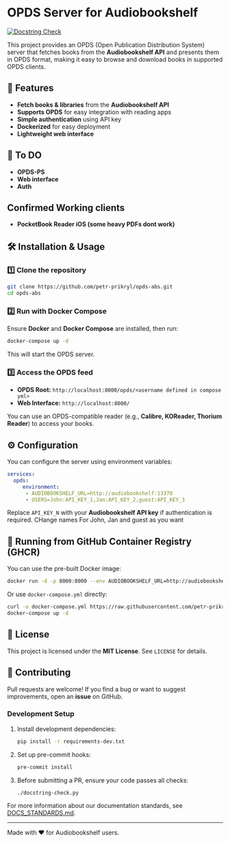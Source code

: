 # OPDS Server for Audiobookshelf

[![Docstring Check](https://github.com/petr-prikryl/OPDS-ABS/actions/workflows/docstring-check.yml/badge.svg)](https://github.com/petr-prikryl/OPDS-ABS/actions/workflows/docstring-check.yml)

This project provides an OPDS (Open Publication Distribution System) server that fetches books from the **Audiobookshelf API** and presents them in OPDS format, making it easy to browse and download books in supported OPDS clients.

## 🚀 Features

- **Fetch books & libraries** from the **Audiobookshelf API**
- **Supports OPDS** for easy integration with reading apps
- **Simple authentication** using API key
- **Dockerized** for easy deployment
- **Lightweight web interface**

## 🚀 To DO
  -  **OPDS-PS**
  -  **Web interface**
  -  **Auth**

## Confirmed Working clients
 - **PocketBook Reader iOS (some heavy PDFs dont work)**

## 🛠 Installation & Usage

### 1️⃣ **Clone the repository**

```bash
git clone https://github.com/petr-prikryl/opds-abs.git
cd opds-abs
```

### 2️⃣ **Run with Docker Compose**

Ensure **Docker** and **Docker Compose** are installed, then run:

```bash
docker-compose up -d
```

This will start the OPDS server.

### 3️⃣ **Access the OPDS feed**

- **OPDS Root:** `http://localhost:8000/opds/<username defined in compose yml>`
- **Web Interface:** `http://localhost:8000/`

You can use an OPDS-compatible reader (e.g., **Calibre, KOReader, Thorium Reader**) to access your books.

## ⚙ Configuration

You can configure the server using environment variables:

```yaml
services:
  opds:
     environment:
      - AUDIOBOOKSHELF_URL=http://audiobookshelf:13378
      - USERS=John:API_KEY_1,Jan:API_KEY_2,guest:API_KEY_3

```

Replace `API_KEY_N` with your **Audiobookshelf API key** if authentication is required. CHange names For John, Jan and guest as you want

## 🐳 Running from GitHub Container Registry (GHCR)

You can use the pre-built Docker image:

```bash
docker run -d -p 8000:8000 --env AUDIOBOOKSHELF_URL=http://audiobookshelf:13378 ghcr.io/petr-prikryl/opds-abs:latest
```

Or use `docker-compose.yml` directly:

```bash
curl -o docker-compose.yml https://raw.githubusercontent.com/petr-prikryl/OPDS-ABS/refs/heads/master/docker-compose.yml
docker-compose up -d
```

## 📜 License

This project is licensed under the **MIT License**. See `LICENSE` for details.

## 🙌 Contributing

Pull requests are welcome! If you find a bug or want to suggest improvements, open an **issue** on GitHub.

### Development Setup

1. Install development dependencies:
   ```bash
   pip install -r requirements-dev.txt
   ```

2. Set up pre-commit hooks:
   ```bash
   pre-commit install
   ```

3. Before submitting a PR, ensure your code passes all checks:
   ```bash
   ./docstring-check.py
   ```

For more information about our documentation standards, see [DOCS_STANDARDS.md](DOCS_STANDARDS.md).

---

Made with ❤️ for Audiobookshelf users.
